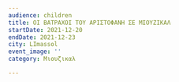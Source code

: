 ```yaml
---
audience: children
title: ΟΙ ΒΑΤΡΑΧΟΙ ΤΟΥ ΑΡΙΣΤΟΦΑΝΗ ΣΕ ΜΙΟΥΖΙΚΑΛ
startDate: 2021-12-20
endDate: 2021-12-23
city: LImassol
event_image: ''
category: Μιουζικαλ

---
```

